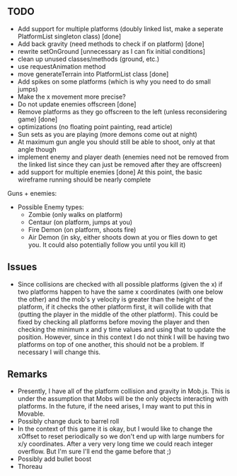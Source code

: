 ## TODO ##
- Add support for multiple platforms (doubly linked list, make a seperate PlatformList singleton class) [done]
- Add back gravity (need methods to check if on platform) [done]
- rewrite setOnGround [unnecessary as I can fix initial conditions]
- clean up unused classes/methods (ground, etc.)
- use requestAnimation method
- move generateTerrain into PlatformList class [done]
- Add spikes on some platforms (which is why you need to do small jumps)
- Make the x movement more precise?
- Do not update enemies offscreen [done]
- Remove platforms as they go offscreen to the left (unless reconsidering game) [done]
- optimizations (no floating point painting, read article)
- Sun sets as you are playing (more demons come out at night)
- At maximum gun angle you should still be able to shoot, only at that angle though
- implement enemy and player death (enemies need not be removed from the linked list since they can just be removed after they are offscreen)
- add support for multiple enemies [done]
At this point, the basic wireframe running should be nearly complete

Guns + enemies:
- Possible Enemy types:
	+ Zombie (only walks on platform)
	+ Centaur (on platform, jumps at you)
	+ Fire Demon (on platform, shoots fire)
	+ Air Demon (in sky, either shoots down at you or flies down to get you. It could also potentially follow you until you kill it)

## Issues ##
- Since collisions are checked with all possible platforms (given the x) if two platforms happen to have the same x coordinates (with one below the other) and the mob's y velocity is greater than the height of the platform, if it checks the other platform first, it will collide with that (putting the player in the middle of the other platform). This could be fixed by checking all platforms before moving the player and then checking the minimum x and y time values and using that to update the position. However, since in this context I do not think I will be having two platforms on top of one another, this should not be a problem. If necessary I will change this.

## Remarks ##
- Presently, I have all of the platform collision and gravity in Mob.js. This is under the assumption that Mobs will be the only objects interacting with platforms. In the future, if the need arises, I may want to put this in Movable.
- Possibly change duck to barrel roll
- In the context of this game it is okay, but I would like to change the xOffset to reset periodically so we don't end up with large numbers for x/y coordinates. After a very very long time we could reach integer overflow. But I'm sure I'll end the game before that ;)
- Possibly add bullet boost
- Thoreau